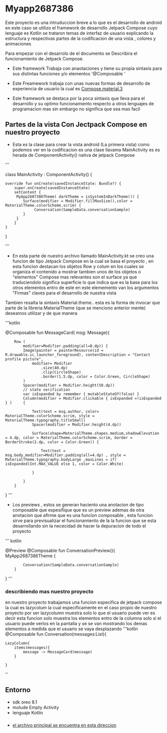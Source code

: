 # Myapp2687386
Este  proyecto es una intruduccion breve a lo que es el desarrollo de android en este caso  se utilizo el framework de desarrollo Jetpack Compose  cuyo lenguaje es Kotlin 
se trataron temas de interfaz de usuario   explicando la estructura y respectivas partes de la codificacion de una vista , colores y animaciones 


Para empezar con el desarrolo de el documento se Describira el funcionamiento de Jetpack Compose.  

*   Este framework Trabaja con anaotaciones y tiene su propia sintaxis  para sus distintas funciones y/o elementos 
'@Composable '


*   Este  Freamework trabaja con unas nuevas formas de desarrollo de experiencia de usuario 
la cual es [Compose.material.3](https://m3.material.io/develop/android/jetpack-compose) 

*   Este framework se destaca por la poca sintaxis que lleva para el desarrollo y su optimo funcionamiento respecto a otros lenguajes de programacion mas sin embargo no significa que sea mas facil

## Partes de la vista Con Jectpack Compose  en nuestro proyecto 

* Esta es la clase para crear la vista android (La primera vista)
como podemos   ver en la codificacion es una clase llavama  MainActivity  es es herada de ComponentActivity() nativa de jetpack Compose 

''' 


class MainActivity : ComponentActivity() {

    override fun onCreate(savedInstanceState: Bundle?) {
        super.onCreate(savedInstanceState)
        setContent {
         MyApp2687386Theme( darkTheme = isSystemInDarkTheme()) {
            Surface(modifier = Modifier.fillMaxSize(),color = MaterialTheme.colorScheme.scrim) {
                 Conversation(SampleData.conversationSample)
            }
         }
        }
    }
}


'''
*  En esta parte de nuestro archivo llamado MainActivity.kt  se creo una funcion  de tipo Jetpack Compose  en la cual se basa el proyecto ,  en esta funcion  destacan los objetos Row y colum en los cuales se organiza el contenido a mostrar 
tambien unos de los objetos o "elementos" Compose mas relevantes son el surface ya que  traduciendolo significa superficie 
lo que indica que es la base  para los otros elementos entro de este   en este elememento van los argumentos "Firmas" claves para el desarrollo de nuestra vista  


Tambien resalta  la sintaxis Material.theme.. esta es la forma de invocar que parte de la libreria  MaterialTheme  (que se menciono anterior mente) deseamos utilizar y de que manera

'''kotlin 

@Composable
fun MessageCard( msg: Message){

        Row (
            modifier=Modifier.padding(all=8.dp)) {
            Image(painter = painterResource(id = R.drawable.ic_launcher_foreground), contentDescription = "Contact profile picture",
                modifier= Modifier
                    .size(40.dp)
                    .clip(CircleShape)
                    .border(1.5.dp, color = Color.Green, CircleShape)
            )
            Spacer(modifier = Modifier.height(50.dp))
            // state verification
            var isExpanded by remember { mutableStateOf(false) }
            Column(modifier = Modifier.clickable { isExpanded =!isExpanded } )     {

                Text(text = msg.author, color= MaterialTheme.colorScheme.scrim, style = MaterialTheme.typography.titleSmall)
                Spacer(modifier = Modifier.height(4.dp))

                Surface(shape=MaterialTheme.shapes.medium,shadowElevation = 4.dp, color = MaterialTheme.colorScheme.scrim, border = BorderStroke(2.dp, color = Color.Green)) {

                    Text(text = msg.body,modifier=Modifier.padding(all=4.dp) , style = MaterialTheme.typography.bodyLarge ,maxLines = if( isExpanded)Int.MAX_VALUE else 1, color = Color.White)

                }

            }
        }
}
''' 
* Los previews , estos se generan haciento una anotacion de tipo composable que espesifique  que es un preview ademas de otra anotacion que afirme que es una funcion composable ,   esta funcion sirve para previsualizar el funcionamiento de la la funcion que se esta desarrollando sin la nececidad de hacer la depuracion de todo el proyecto 

''' kotlin 

@Preview
@Composable
fun ConversationPreview(){
        MyApp2687386Theme {

            Conversation(SampleData.conversationSample)
        }
}
'''


### describiendo mas nuestro proyecto 

en nuestro proyecto trabajamos una funcion  especifica de jetpack compose 
la cual es lazycolum    la cual especificamente en el caso propio de nuestro proyecto por ser lazycolumn  muestra solo lo que el usuario puede ver  es decir esta funcion solo muestra los elementos entro de la columna solo si el usuario puede verlos en la pantalla  y se se van mostrando los demas elementos a medida que el usuario se vaya desplazando 
'''kotlin
@Composable
fun Conversation(messages:List<Message>){
    
    LazyColumn{
        items(messages){
            message -> MessageCard(message)
        }

    }

''  
## Entorno 
* sdk oreo 8.1
* molude Empty Activity 
* lenguaje Kotlin
###
* [el archivo principal se encuentra en esta direccion](app/src/main/java/co/sena/edu/myapp2687386/MainActivity.kt) 

